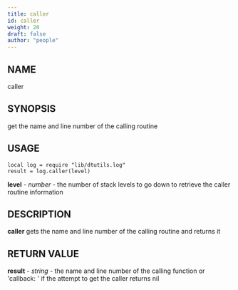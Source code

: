 ```yaml
---
title: caller
id: caller
weight: 20
draft: false
author: "people"
---
```


## NAME

caller

## SYNOPSIS

get the name and line number of the calling routine

## USAGE
```
local log = require "lib/dtutils.log"
result = log.caller(level)
```
**level** - _number_ - the  number of stack levels to go down to retrieve the caller routine information

## DESCRIPTION

**caller** gets the name and line number of the calling routine and returns it

## RETURN VALUE

**result** - _string_ - the name and line number of the calling function or 'callback: ' if the attempt to get the caller returns nil
